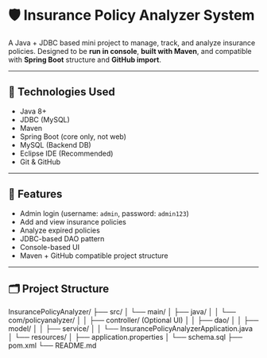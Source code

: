 # 🛡️ Insurance Policy Analyzer System

A Java + JDBC based mini project to manage, track, and analyze insurance policies. Designed to be **run in console**, **built with Maven**, and compatible with **Spring Boot** structure and **GitHub import**.

---

## 🔧 Technologies Used
- Java 8+
- JDBC (MySQL)
- Maven
- Spring Boot (core only, not web)
- MySQL (Backend DB)
- Eclipse IDE (Recommended)
- Git & GitHub

---

## 🎯 Features
- Admin login (username: `admin`, password: `admin123`)
- Add and view insurance policies
- Analyze expired policies
- JDBC-based DAO pattern
- Console-based UI
- Maven + GitHub compatible project structure

---

## 🗂 Project Structure
InsurancePolicyAnalyzer/
├── src/
│ └── main/
│ ├── java/
│ │ └── com/policyanalyzer/
│ │ ├── controller/ (Optional UI)
│ │ ├── dao/
│ │ ├── model/
│ │ ├── service/
│ │ └── InsurancePolicyAnalyzerApplication.java
│ └── resources/
│ ├── application.properties
│ └── schema.sql
├── pom.xml
└── README.md
